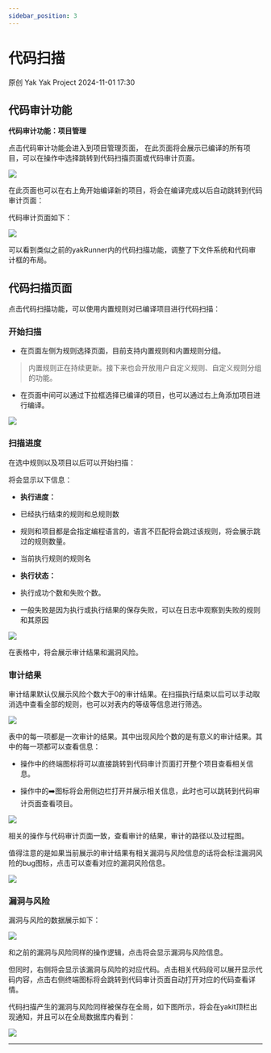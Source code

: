 ```yaml
---
sidebar_position: 3
---
```


# 代码扫描
原创 Yak  Yak Project   2024-11-01 17:30  
  
<!-- ![](./quest_start_gui_auditstatic/wechat2md-57d4b38fb5fac67b077017855ed50c43.gif)  
  
朋友，你还在苦苦寻觅代码审计更便捷的方式么？  
  
![](./quest_start_gui_auditstatic/wechat2md-7fe779cc6a661bc8a40d988ea655889c.png)  
  
本周不仅有  
**Yakit SyntaxFlow界面上新**  
  
更有全新  
**网页端代码扫描小工具**  
  
一键启动代码审计！  
  
谁说这代码审计老啊？这代码审计可太棒了！  
   -->
  
<!-- ![](./quest_start_gui_auditstatic/wechat2md-3ef8a0cfe654499ea76424d7c463e36d.png)   -->
  

## 代码审计功能
  
**代码审计功能：项目管理**  
  
点击代码审计功能会进入到项目管理页面， 在此页面将会展示已编译的所有项目，可以在操作中选择跳转到代码扫描页面或代码审计页面。  
  
![](./quest_start_gui_auditstatic/wechat2md-394168d6468ddc047d1363d20c56c78a.png)  
  
在此页面也可以在右上角开始编译新的项目，将会在编译完成以后自动跳转到代码审计页面：  
  
代码审计页面如下：  
  
![](./quest_start_gui_auditstatic/wechat2md-22a6b0c582cb79bb91e2ef91b3880f92.png)  
  
可以看到类似之前的yakRunner内的代码扫描功能，调整了下文件系统和代码审计框的布局。  
  

## 代码扫描页面
  
点击代码扫描功能，可以使用内置规则对已编译项目进行代码扫描：  
  
### 开始扫描

- 在页面左侧为规则选择页面，目前支持内置规则和内置规则分组。  
  
> 内置规则正在持续更新。接下来也会开放用户自定义规则、自定义规则分组的功能。  
  
- 在页面中间可以通过下拉框选择已编译的项目，也可以通过右上角添加项目进行编译。  
  
![](./quest_start_gui_auditstatic/wechat2md-561416c5867c942b9e3caf6ae3a904e7.png)  
  
<!-- ![](./quest_start_gui_auditstatic/wechat2md-3bcdfa94d9f8d89f6942b084b7709612.png)   -->
### 扫描进度
  
在选中规则以及项目以后可以开始扫描：  
  
将会显示以下信息：  
- **执行进度：**  
  
- 已经执行结束的规则和总规则数  
  
- 规则和项目都是会指定编程语言的，语言不匹配将会跳过该规则，将会展示跳过的规则数量。  
  
- 当前执行规则的规则名  
  
- **执行状态：**  
  
- 执行成功个数和失败个数。  
  
- 一般失败是因为执行或执行结果的保存失败，可以在日志中观察到失败的规则和其原因  
  
![](./quest_start_gui_auditstatic/wechat2md-cc59ae6415624c912ad88dd8ec738f8f.png)  
  
在表格中，将会展示审计结果和漏洞风险。  
  
### 审计结果
  
审计结果默认仅展示风险个数大于0的审计结果。在扫描执行结束以后可以手动取消选中查看全部的规则，也可以对表内的等级等信息进行筛选。  
  
![](./quest_start_gui_auditstatic/wechat2md-4d4dcc9d5a38de1d23edd7912c9962d7.png)  
  
表中的每一项都是一次审计的结果。其中出现风险个数的是有意义的审计结果。其中的每一项都可以查看信息：  
- 操作中的终端图标将可以直接跳转到代码审计页面打开整个项目查看相关信息。  
  
- 操作中的➡️图标将会用侧边栏打开并展示相关信息，此时也可以跳转到代码审计页面查看项目。  
  
![](./quest_start_gui_auditstatic/wechat2md-e42c940c641f19f1a7facaa5846656b5.png)  
  
相关的操作与代码审计页面一致，查看审计的结果，审计的路径以及过程图。  
  
值得注意的是如果当前展示的审计结果有相关漏洞与风险信息的话将会标注漏洞风险的bug图标，点击可以查看对应的漏洞风险信息。  
  
![](./quest_start_gui_auditstatic/wechat2md-681b8919fcc35c255b10a2cb576c2d23.png)  
  

### 漏洞与风险
  
漏洞与风险的数据展示如下：  
  
![](./quest_start_gui_auditstatic/wechat2md-d269b9395db4c0d6ccaf51aae15d6256.png)  
  
和之前的漏洞与风险同样的操作逻辑，点击将会显示漏洞与风险信息。  
  
但同时，右侧将会显示该漏洞与风险的对应代码。点击相关代码段可以展开显示代码内容，点击右侧终端图标将会跳转到代码审计页面自动打开对应的代码查看详情。  
  
代码扫描产生的漏洞与风险同样被保存在全局，如下图所示，将会在yakit顶栏出现通知，并且可以在全局数据库内看到：  
  
![](./quest_start_gui_auditstatic/wechat2md-c7258f2de9aa6a345e1b6d85b0b672d5.png)  
  


****  
  
<!--   
 **YAK官方资源**  
  
Yak 语言官方教程：  
https://yaklang.com/./intro/Yakit 视频教程：  
https://space.bilibili.com/437503777Github下载地址：  
https://github.com/yaklang/yakitYakit官网下载地址：  
https://yaklang.com/Yakit安装文档：  
https://yaklang.com/products/download_and_installYakit使用文档：  
https://yaklang.com/products/intro/常见问题速查：  
https://yaklang.com/products/FAQ  
  
![](./quest_start_gui_auditstatic/wechat2md-382b711760574d429c6c8742ecfc1d9b.png)  
  
![](./quest_start_gui_auditstatic/wechat2md-304b45488320344b4c7cdbd5759ee4e8.gif)  
  
   -->
